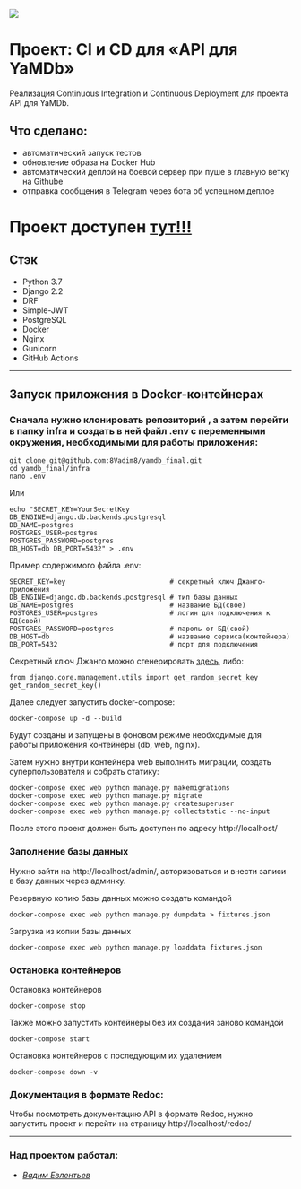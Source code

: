 ![](https://github.com/8Vadim8/yamdb_final/actions/workflows/yamdb_workflow.yml/badge.svg)
# Проект: CI и CD для «API для YaMDb»
 Реализация Continuous Integration и Continuous Deployment для проекта API для YaMDb.
 ## Что сделано:
 - автоматический запуск тестов
 - обновление образа на Docker Hub
 - автоматический деплой на боевой сервер при пуше в главную ветку на Githube
 - отправка сообщения в Telegram через бота об успешном деплое

 # Проект доступен [тут!!!](http://158.160.9.182/redoc/)

## Стэк
  - Python 3.7
  - Django 2.2
  - DRF
  - Simple-JWT
  - PostgreSQL
  - Docker
  - Nginx
  - Gunicorn
  - GitHub Actions
---

## Запуск приложения в Docker-контейнерах

### Сначала нужно клонировать репозиторий , а затем перейти в папку infra и создать в ней файл .env с переменными окружения, необходимыми для работы приложения:
```
git clone git@github.com:8Vadim8/yamdb_final.git
cd yamdb_final/infra
nano .env
```
Или

```
echo "SECRET_KEY=YourSecretKey 
DB_ENGINE=django.db.backends.postgresql 
DB_NAME=postgres 
POSTGRES_USER=postgres 
POSTGRES_PASSWORD=postgres 
DB_HOST=db DB_PORT=5432" > .env
```
Пример содержимого файла .env:
```
SECRET_KEY=key                          # секретный ключ Джанго-приложения
DB_ENGINE=django.db.backends.postgresql # тип базы данных
DB_NAME=postgres                        # название БД(свое)
POSTGRES_USER=postgres                  # логин для подключения к БД(свой)
POSTGRES_PASSWORD=postgres              # пароль от БД(свой)
DB_HOST=db                              # название сервиса(контейнера)
DB_PORT=5432                            # порт для подключения

```
Секретный ключ Джанго можно сгенерировать [здесь](https://djecrety.ir), либо:
```
from django.core.management.utils import get_random_secret_key
get_random_secret_key()
```
Далее следует запустить docker-compose:
```
docker-compose up -d --build
```
Будут созданы и запущены в фоновом режиме необходимые для работы приложения контейнеры (db, web, nginx).

Затем нужно внутри контейнера web выполнить миграции, создать суперпользователя и собрать статику:
```
docker-compose exec web python manage.py makemigrations
docker-compose exec web python manage.py migrate
docker-compose exec web python manage.py createsuperuser
docker-compose exec web python manage.py collectstatic --no-input 
```
После этого проект должен быть доступен по адресу http://localhost/

### Заполнение базы данных
Нужно зайти на http://localhost/admin/, авторизоваться и внести записи в базу данных через админку.

Резервную копию базы данных можно создать командой
```
docker-compose exec web python manage.py dumpdata > fixtures.json 
```
Загрузка из копии базы данных
```
docker-compose exec web python manage.py loaddata fixtures.json 
```
### Остановка контейнеров
Остановка контейнеров
```
docker-compose stop 
```
Также можно запустить контейнеры без их создания заново командой
```
docker-compose start 
```
Остановка контейнеров с последующим их удалением
```
docker-compose down -v
```
### Документация в формате Redoc:
Чтобы посмотреть документацию API в формате Redoc, нужно запустить проект и перейти на страницу http://localhost/redoc/

***
### Над проектом работал:

- _[Вадим Евлентьев](https://github.com/8Vadim8)_
